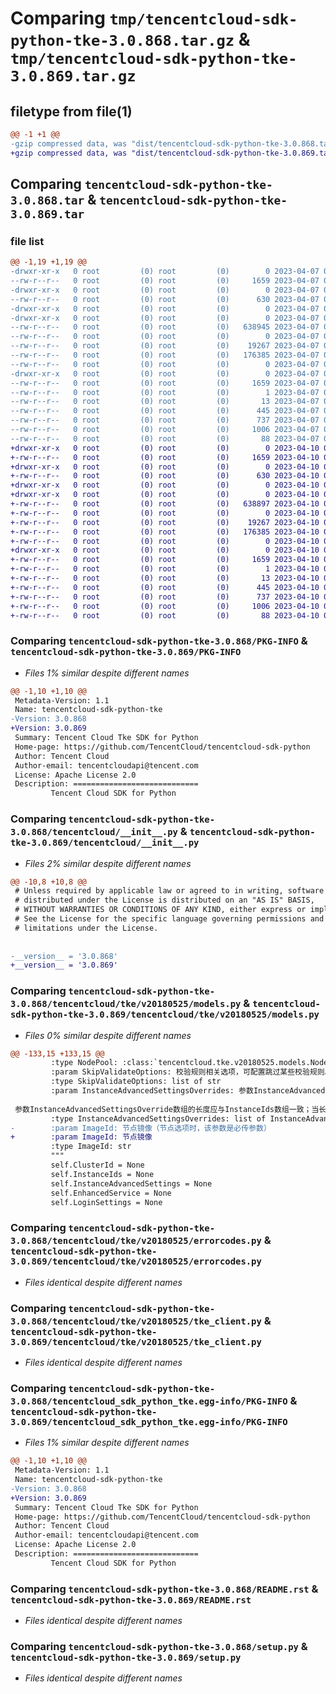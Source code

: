 # Comparing `tmp/tencentcloud-sdk-python-tke-3.0.868.tar.gz` & `tmp/tencentcloud-sdk-python-tke-3.0.869.tar.gz`

## filetype from file(1)

```diff
@@ -1 +1 @@
-gzip compressed data, was "dist/tencentcloud-sdk-python-tke-3.0.868.tar", last modified: Fri Apr  7 01:03:20 2023, max compression
+gzip compressed data, was "dist/tencentcloud-sdk-python-tke-3.0.869.tar", last modified: Mon Apr 10 03:16:38 2023, max compression
```

## Comparing `tencentcloud-sdk-python-tke-3.0.868.tar` & `tencentcloud-sdk-python-tke-3.0.869.tar`

### file list

```diff
@@ -1,19 +1,19 @@
-drwxr-xr-x   0 root         (0) root         (0)        0 2023-04-07 01:03:20.000000 tencentcloud-sdk-python-tke-3.0.868/
--rw-r--r--   0 root         (0) root         (0)     1659 2023-04-07 01:03:20.000000 tencentcloud-sdk-python-tke-3.0.868/PKG-INFO
-drwxr-xr-x   0 root         (0) root         (0)        0 2023-04-07 01:03:20.000000 tencentcloud-sdk-python-tke-3.0.868/tencentcloud/
--rw-r--r--   0 root         (0) root         (0)      630 2023-04-07 01:03:20.000000 tencentcloud-sdk-python-tke-3.0.868/tencentcloud/__init__.py
-drwxr-xr-x   0 root         (0) root         (0)        0 2023-04-07 01:03:20.000000 tencentcloud-sdk-python-tke-3.0.868/tencentcloud/tke/
-drwxr-xr-x   0 root         (0) root         (0)        0 2023-04-07 01:03:20.000000 tencentcloud-sdk-python-tke-3.0.868/tencentcloud/tke/v20180525/
--rw-r--r--   0 root         (0) root         (0)   638945 2023-04-07 01:03:20.000000 tencentcloud-sdk-python-tke-3.0.868/tencentcloud/tke/v20180525/models.py
--rw-r--r--   0 root         (0) root         (0)        0 2023-04-07 01:03:20.000000 tencentcloud-sdk-python-tke-3.0.868/tencentcloud/tke/v20180525/__init__.py
--rw-r--r--   0 root         (0) root         (0)    19267 2023-04-07 01:03:20.000000 tencentcloud-sdk-python-tke-3.0.868/tencentcloud/tke/v20180525/errorcodes.py
--rw-r--r--   0 root         (0) root         (0)   176385 2023-04-07 01:03:20.000000 tencentcloud-sdk-python-tke-3.0.868/tencentcloud/tke/v20180525/tke_client.py
--rw-r--r--   0 root         (0) root         (0)        0 2023-04-07 01:03:20.000000 tencentcloud-sdk-python-tke-3.0.868/tencentcloud/tke/__init__.py
-drwxr-xr-x   0 root         (0) root         (0)        0 2023-04-07 01:03:20.000000 tencentcloud-sdk-python-tke-3.0.868/tencentcloud_sdk_python_tke.egg-info/
--rw-r--r--   0 root         (0) root         (0)     1659 2023-04-07 01:03:20.000000 tencentcloud-sdk-python-tke-3.0.868/tencentcloud_sdk_python_tke.egg-info/PKG-INFO
--rw-r--r--   0 root         (0) root         (0)        1 2023-04-07 01:03:20.000000 tencentcloud-sdk-python-tke-3.0.868/tencentcloud_sdk_python_tke.egg-info/dependency_links.txt
--rw-r--r--   0 root         (0) root         (0)       13 2023-04-07 01:03:20.000000 tencentcloud-sdk-python-tke-3.0.868/tencentcloud_sdk_python_tke.egg-info/top_level.txt
--rw-r--r--   0 root         (0) root         (0)      445 2023-04-07 01:03:20.000000 tencentcloud-sdk-python-tke-3.0.868/tencentcloud_sdk_python_tke.egg-info/SOURCES.txt
--rw-r--r--   0 root         (0) root         (0)      737 2023-04-07 01:03:20.000000 tencentcloud-sdk-python-tke-3.0.868/README.rst
--rw-r--r--   0 root         (0) root         (0)     1006 2023-04-07 01:03:20.000000 tencentcloud-sdk-python-tke-3.0.868/setup.py
--rw-r--r--   0 root         (0) root         (0)       88 2023-04-07 01:03:20.000000 tencentcloud-sdk-python-tke-3.0.868/setup.cfg
+drwxr-xr-x   0 root         (0) root         (0)        0 2023-04-10 03:16:38.000000 tencentcloud-sdk-python-tke-3.0.869/
+-rw-r--r--   0 root         (0) root         (0)     1659 2023-04-10 03:16:38.000000 tencentcloud-sdk-python-tke-3.0.869/PKG-INFO
+drwxr-xr-x   0 root         (0) root         (0)        0 2023-04-10 03:16:38.000000 tencentcloud-sdk-python-tke-3.0.869/tencentcloud/
+-rw-r--r--   0 root         (0) root         (0)      630 2023-04-10 03:16:38.000000 tencentcloud-sdk-python-tke-3.0.869/tencentcloud/__init__.py
+drwxr-xr-x   0 root         (0) root         (0)        0 2023-04-10 03:16:38.000000 tencentcloud-sdk-python-tke-3.0.869/tencentcloud/tke/
+drwxr-xr-x   0 root         (0) root         (0)        0 2023-04-10 03:16:38.000000 tencentcloud-sdk-python-tke-3.0.869/tencentcloud/tke/v20180525/
+-rw-r--r--   0 root         (0) root         (0)   638897 2023-04-10 03:16:38.000000 tencentcloud-sdk-python-tke-3.0.869/tencentcloud/tke/v20180525/models.py
+-rw-r--r--   0 root         (0) root         (0)        0 2023-04-10 03:16:38.000000 tencentcloud-sdk-python-tke-3.0.869/tencentcloud/tke/v20180525/__init__.py
+-rw-r--r--   0 root         (0) root         (0)    19267 2023-04-10 03:16:38.000000 tencentcloud-sdk-python-tke-3.0.869/tencentcloud/tke/v20180525/errorcodes.py
+-rw-r--r--   0 root         (0) root         (0)   176385 2023-04-10 03:16:38.000000 tencentcloud-sdk-python-tke-3.0.869/tencentcloud/tke/v20180525/tke_client.py
+-rw-r--r--   0 root         (0) root         (0)        0 2023-04-10 03:16:38.000000 tencentcloud-sdk-python-tke-3.0.869/tencentcloud/tke/__init__.py
+drwxr-xr-x   0 root         (0) root         (0)        0 2023-04-10 03:16:38.000000 tencentcloud-sdk-python-tke-3.0.869/tencentcloud_sdk_python_tke.egg-info/
+-rw-r--r--   0 root         (0) root         (0)     1659 2023-04-10 03:16:38.000000 tencentcloud-sdk-python-tke-3.0.869/tencentcloud_sdk_python_tke.egg-info/PKG-INFO
+-rw-r--r--   0 root         (0) root         (0)        1 2023-04-10 03:16:38.000000 tencentcloud-sdk-python-tke-3.0.869/tencentcloud_sdk_python_tke.egg-info/dependency_links.txt
+-rw-r--r--   0 root         (0) root         (0)       13 2023-04-10 03:16:38.000000 tencentcloud-sdk-python-tke-3.0.869/tencentcloud_sdk_python_tke.egg-info/top_level.txt
+-rw-r--r--   0 root         (0) root         (0)      445 2023-04-10 03:16:38.000000 tencentcloud-sdk-python-tke-3.0.869/tencentcloud_sdk_python_tke.egg-info/SOURCES.txt
+-rw-r--r--   0 root         (0) root         (0)      737 2023-04-10 03:16:38.000000 tencentcloud-sdk-python-tke-3.0.869/README.rst
+-rw-r--r--   0 root         (0) root         (0)     1006 2023-04-10 03:16:38.000000 tencentcloud-sdk-python-tke-3.0.869/setup.py
+-rw-r--r--   0 root         (0) root         (0)       88 2023-04-10 03:16:38.000000 tencentcloud-sdk-python-tke-3.0.869/setup.cfg
```

### Comparing `tencentcloud-sdk-python-tke-3.0.868/PKG-INFO` & `tencentcloud-sdk-python-tke-3.0.869/PKG-INFO`

 * *Files 1% similar despite different names*

```diff
@@ -1,10 +1,10 @@
 Metadata-Version: 1.1
 Name: tencentcloud-sdk-python-tke
-Version: 3.0.868
+Version: 3.0.869
 Summary: Tencent Cloud Tke SDK for Python
 Home-page: https://github.com/TencentCloud/tencentcloud-sdk-python
 Author: Tencent Cloud
 Author-email: tencentcloudapi@tencent.com
 License: Apache License 2.0
 Description: ============================
         Tencent Cloud SDK for Python
```

### Comparing `tencentcloud-sdk-python-tke-3.0.868/tencentcloud/__init__.py` & `tencentcloud-sdk-python-tke-3.0.869/tencentcloud/__init__.py`

 * *Files 2% similar despite different names*

```diff
@@ -10,8 +10,8 @@
 # Unless required by applicable law or agreed to in writing, software
 # distributed under the License is distributed on an "AS IS" BASIS,
 # WITHOUT WARRANTIES OR CONDITIONS OF ANY KIND, either express or implied.
 # See the License for the specific language governing permissions and
 # limitations under the License.
 
 
-__version__ = '3.0.868'
+__version__ = '3.0.869'
```

### Comparing `tencentcloud-sdk-python-tke-3.0.868/tencentcloud/tke/v20180525/models.py` & `tencentcloud-sdk-python-tke-3.0.869/tencentcloud/tke/v20180525/models.py`

 * *Files 0% similar despite different names*

```diff
@@ -133,15 +133,15 @@
         :type NodePool: :class:`tencentcloud.tke.v20180525.models.NodePoolOption`
         :param SkipValidateOptions: 校验规则相关选项，可配置跳过某些校验规则。目前支持GlobalRouteCIDRCheck（跳过GlobalRouter的相关校验），VpcCniCIDRCheck（跳过VpcCni相关校验）
         :type SkipValidateOptions: list of str
         :param InstanceAdvancedSettingsOverrides: 参数InstanceAdvancedSettingsOverride数组用于定制化地配置各台instance，与InstanceIds顺序对应。当传入InstanceAdvancedSettingsOverrides数组时，将覆盖默认参数InstanceAdvancedSettings；当没有传入参数InstanceAdvancedSettingsOverrides时，InstanceAdvancedSettings参数对每台instance生效。
 
 参数InstanceAdvancedSettingsOverride数组的长度应与InstanceIds数组一致；当长度大于InstanceIds数组长度时将报错；当长度小于InstanceIds数组时，没有对应配置的instace将使用默认配置。
         :type InstanceAdvancedSettingsOverrides: list of InstanceAdvancedSettings
-        :param ImageId: 节点镜像（节点选项时，该参数是必传参数）
+        :param ImageId: 节点镜像
         :type ImageId: str
         """
         self.ClusterId = None
         self.InstanceIds = None
         self.InstanceAdvancedSettings = None
         self.EnhancedService = None
         self.LoginSettings = None
```

### Comparing `tencentcloud-sdk-python-tke-3.0.868/tencentcloud/tke/v20180525/errorcodes.py` & `tencentcloud-sdk-python-tke-3.0.869/tencentcloud/tke/v20180525/errorcodes.py`

 * *Files identical despite different names*

### Comparing `tencentcloud-sdk-python-tke-3.0.868/tencentcloud/tke/v20180525/tke_client.py` & `tencentcloud-sdk-python-tke-3.0.869/tencentcloud/tke/v20180525/tke_client.py`

 * *Files identical despite different names*

### Comparing `tencentcloud-sdk-python-tke-3.0.868/tencentcloud_sdk_python_tke.egg-info/PKG-INFO` & `tencentcloud-sdk-python-tke-3.0.869/tencentcloud_sdk_python_tke.egg-info/PKG-INFO`

 * *Files 1% similar despite different names*

```diff
@@ -1,10 +1,10 @@
 Metadata-Version: 1.1
 Name: tencentcloud-sdk-python-tke
-Version: 3.0.868
+Version: 3.0.869
 Summary: Tencent Cloud Tke SDK for Python
 Home-page: https://github.com/TencentCloud/tencentcloud-sdk-python
 Author: Tencent Cloud
 Author-email: tencentcloudapi@tencent.com
 License: Apache License 2.0
 Description: ============================
         Tencent Cloud SDK for Python
```

### Comparing `tencentcloud-sdk-python-tke-3.0.868/README.rst` & `tencentcloud-sdk-python-tke-3.0.869/README.rst`

 * *Files identical despite different names*

### Comparing `tencentcloud-sdk-python-tke-3.0.868/setup.py` & `tencentcloud-sdk-python-tke-3.0.869/setup.py`

 * *Files identical despite different names*

